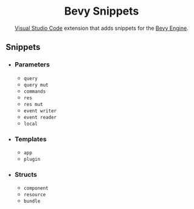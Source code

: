 <div align="center">
<h1>Bevy Snippets</h1>
<a href="https://code.visualstudio.com/">Visual Studio Code</a> extension that adds snippets for the <a href="https://bevyengine.org/">Bevy Engine</a>.
</div>

## Snippets
* ### Parameters
    - `query`
    - `query mut`
    - `commands`
    - `res`
    - `res mut`
    - `event writer`
    - `event reader`
    - `local`
* ### Templates
    - `app`
    - `plugin`
* ### Structs
    - `component`
    - `resource`
    - `bundle`
